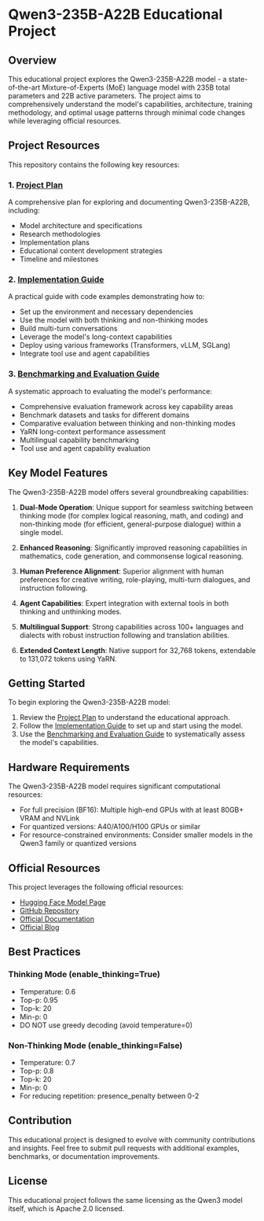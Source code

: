 # Qwen3-235B-A22B Educational Project

## Overview

This educational project explores the Qwen3-235B-A22B model - a state-of-the-art Mixture-of-Experts (MoE) language model with 235B total parameters and 22B active parameters. The project aims to comprehensively understand the model's capabilities, architecture, training methodology, and optimal usage patterns through minimal code changes while leveraging official resources.

## Project Resources

This repository contains the following key resources:

### 1. [Project Plan](qwen3_educational_project_plan.md)

A comprehensive plan for exploring and documenting Qwen3-235B-A22B, including:
- Model architecture and specifications
- Research methodologies
- Implementation plans
- Educational content development strategies
- Timeline and milestones

### 2. [Implementation Guide](qwen3_implementation_guide.ipynb.md)

A practical guide with code examples demonstrating how to:
- Set up the environment and necessary dependencies
- Use the model with both thinking and non-thinking modes
- Build multi-turn conversations
- Leverage the model's long-context capabilities
- Deploy using various frameworks (Transformers, vLLM, SGLang)
- Integrate tool use and agent capabilities

### 3. [Benchmarking and Evaluation Guide](qwen3_benchmark_evaluation_guide.md)

A systematic approach to evaluating the model's performance:
- Comprehensive evaluation framework across key capability areas
- Benchmark datasets and tasks for different domains
- Comparative evaluation between thinking and non-thinking modes
- YaRN long-context performance assessment
- Multilingual capability benchmarking
- Tool use and agent capability evaluation

## Key Model Features

The Qwen3-235B-A22B model offers several groundbreaking capabilities:

1. **Dual-Mode Operation**: Unique support for seamless switching between thinking mode (for complex logical reasoning, math, and coding) and non-thinking mode (for efficient, general-purpose dialogue) within a single model.

2. **Enhanced Reasoning**: Significantly improved reasoning capabilities in mathematics, code generation, and commonsense logical reasoning.

3. **Human Preference Alignment**: Superior alignment with human preferences for creative writing, role-playing, multi-turn dialogues, and instruction following.

4. **Agent Capabilities**: Expert integration with external tools in both thinking and unthinking modes.

5. **Multilingual Support**: Strong capabilities across 100+ languages and dialects with robust instruction following and translation abilities.

6. **Extended Context Length**: Native support for 32,768 tokens, extendable to 131,072 tokens using YaRN.

## Getting Started

To begin exploring the Qwen3-235B-A22B model:

1. Review the [Project Plan](qwen3_educational_project_plan.md) to understand the educational approach.
2. Follow the [Implementation Guide](qwen3_implementation_guide.ipynb.md) to set up and start using the model.
3. Use the [Benchmarking and Evaluation Guide](qwen3_benchmark_evaluation_guide.md) to systematically assess the model's capabilities.

## Hardware Requirements

The Qwen3-235B-A22B model requires significant computational resources:

- For full precision (BF16): Multiple high-end GPUs with at least 80GB+ VRAM and NVLink
- For quantized versions: A40/A100/H100 GPUs or similar
- For resource-constrained environments: Consider smaller models in the Qwen3 family or quantized versions

## Official Resources

This project leverages the following official resources:

- [Hugging Face Model Page](https://huggingface.co/Qwen/Qwen3-235B-A22B)
- [GitHub Repository](https://github.com/QwenLM/Qwen3)
- [Official Documentation](https://qwen.readthedocs.io/)
- [Official Blog](https://qwenlm.github.io/blog/qwen3/)

## Best Practices

### Thinking Mode (enable_thinking=True)
- Temperature: 0.6
- Top-p: 0.95
- Top-k: 20
- Min-p: 0
- DO NOT use greedy decoding (avoid temperature=0)

### Non-Thinking Mode (enable_thinking=False)
- Temperature: 0.7
- Top-p: 0.8
- Top-k: 20
- Min-p: 0
- For reducing repetition: presence_penalty between 0-2

## Contribution

This educational project is designed to evolve with community contributions and insights. Feel free to submit pull requests with additional examples, benchmarks, or documentation improvements.

## License

This educational project follows the same licensing as the Qwen3 model itself, which is Apache 2.0 licensed.

